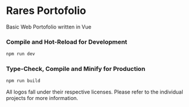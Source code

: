 # Rares Portofolio

Basic Web Portofolio written in Vue

### Compile and Hot-Reload for Development

```sh
npm run dev
```

### Type-Check, Compile and Minify for Production

```sh
npm run build
```

All logos fall under their respective licenses. Please refer to the individual projects for more information.